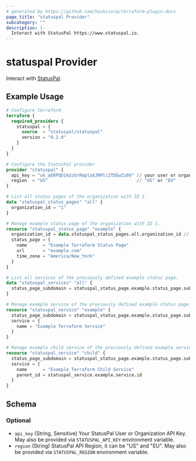 ```yaml
---
# generated by https://github.com/hashicorp/terraform-plugin-docs
page_title: "statuspal Provider"
subcategory: ""
description: |-
  Interact with StatusPal https://www.statuspal.io.
---
```


# statuspal Provider

Interact with [StatusPal](https://www.statuspal.io).

## Example Usage

```terraform
# Configure terraform
terraform {
  required_providers {
    statuspal = {
      source  = "statuspal/statuspal"
      version = "0.2.9"
    }
  }
}

# Configure the StatusPal provider
provider "statuspal" {
  api_key = "uk_aERPQU1kUzUrRmplaXJRMlc2TDEwZz09" // your user or organization api key
  region  = "US"                                  // "US" or "EU"
}

# List all status pages of the organization with ID 1.
data "statuspal_status_pages" "all" {
  organization_id = "1"
}

# Manage example status page of the organization with ID 1.
resource "statuspal_status_page" "example" {
  organization_id = data.statuspal_status_pages.all.organization_id // you can use it from previously defined data source
  status_page = {
    name      = "Example Terraform Status Page"
    url       = "example.com"
    time_zone = "America/New_York"
  }
}

# List all services of the previously defined example status page.
data "statuspal_services" "all" {
  status_page_subdomain = statuspal_status_page.example.status_page.subdomain
}

# Manage example service of the previously defined example status page's subdomain.
resource "statuspal_service" "example" {
  status_page_subdomain = statuspal_status_page.example.status_page.subdomain
  service = {
    name = "Example Terraform Service"
  }
}

# Manage example child service of the previously defined example service.
resource "statuspal_service" "child" {
  status_page_subdomain = statuspal_status_page.example.status_page.subdomain
  service = {
    name      = "Example Terraform Child Service"
    parent_id = statuspal_service.example.service.id
  }
}
```

<!-- schema generated by tfplugindocs -->
## Schema

### Optional

- `api_key` (String, Sensitive) Your StatusPal User or Organization API Key. May also be provided via `STATUSPAL_API_KEY` environment variable.
- `region` (String) StatusPal API Region, it can be "US" and "EU". May also be provided via `STATUSPAL_REGION` environment variable.

